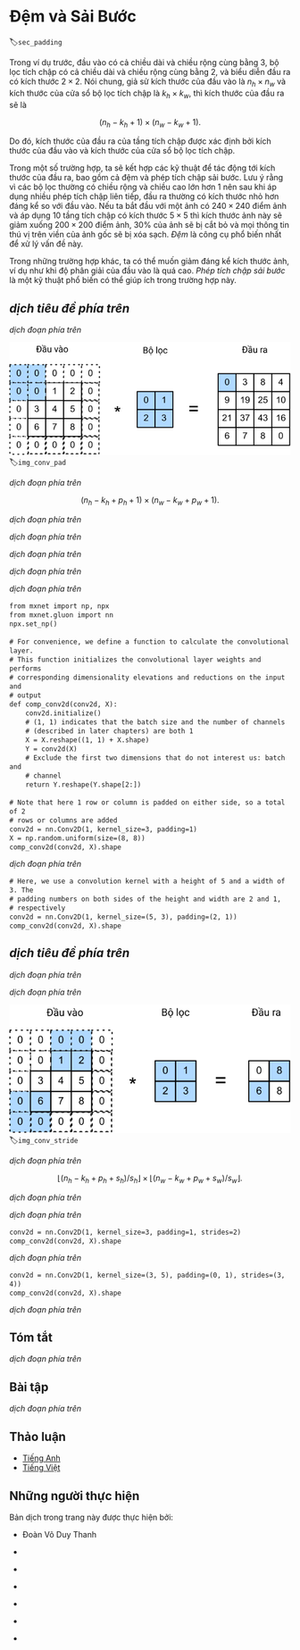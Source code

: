 <!-- ===================== Bắt đầu dịch Phần 1 ==================== -->
<!-- ========================================= REVISE PHẦN 1 - BẮT ĐẦU =================================== -->

<!--
# Padding and Stride
-->

# Đệm và Sải Bước
:label:`sec_padding`

<!--
In the previous example, our input had both a height and width of $3$ and our convolution kernel had both a height and width of $2$, yielding an output representation with dimension $2\times2$.
In general, assuming the input shape is $n_h\times n_w$ and the convolution kernel window shape is $k_h\times k_w$, then the output shape will be
-->

Trong ví dụ trước, đầu vào có cả chiều dài và chiều rộng cùng bằng $3$, bộ lọc tích chập có cả chiều dài và chiều rộng cùng bằng $2$, và biểu diễn đầu ra có kích thước $2\times2$.
Nói chung, giả sử kích thước của đầu vào là $n_h\times n_w$ và kích thước của cửa sổ bộ lọc tích chập là $k_h\times k_w$, thì kích thước của đầu ra sẽ là

$$(n_h-k_h+1) \times (n_w-k_w+1).$$

<!--
Therefore, the output shape of the convolutional layer is determined by the shape of the input and the shape of the convolution kernel window.
-->

Do đó, kích thước của đầu ra của tầng tích chập được xác định bởi kích thước của đầu vào và kích thước của cửa sổ bộ lọc tích chập.

<!--
In several cases, we incorporate techniques, including padding and strided convolutions, that affect the size of the output.
As motivation, note that since kernels generally have width and height greater than $1$, after applying many successive convolutions,
we tend to wind up with outputs that are considerably smaller than our input.
If we start with a $240 \times 240$ pixel image, $10$ layers of $5 \times 5$ convolutions reduce the image to $200 \times 200$ pixels, 
slicing off $30 \%$ of the image and with it obliterating any interesting information on the boundaries of the original image. 
*Padding* is the most popular tool for handling this issue.
-->

Trong một số trường hợp, ta sẽ kết hợp các kỹ thuật để tác động tới kích thước của đầu ra, bao gồm cả đệm và phép tích chập sải bước.
Lưu ý rằng vì các bộ lọc thường có chiều rộng và chiều cao lớn hơn $1$ nên sau khi áp dụng nhiều phép tích chập liên tiếp, đầu ra thường có kích thước nhỏ hơn đáng kể so với đầu vào.
Nếu ta bắt đầu với một ảnh có $240 \times 240$ điểm ảnh và áp dụng $10$ tầng tích chập có kích thước $5 \times 5$ thì kích thước ảnh này sẽ giảm xuống $200 \times 200$ điểm ảnh, $30 \%$ của ảnh sẽ bị cắt bỏ và mọi thông tin thú vị trên viền của ảnh gốc sẽ bị xóa sạch. *Đệm* là công cụ phổ biến nhất để xử lý vấn đề này.

<!--
In other cases, we may want to reduce the dimensionality drastically, e.g., if we find the original input resolution to be unwieldy. 
*Strided convolutions* are a popular technique that can help in these instances.
-->

Trong những trường hợp khác, ta có thể muốn giảm đáng kể kích thước ảnh, ví dụ như khi độ phân giải của đầu vào là quá cao.
*Phép tích chập sải bước* là một kỹ thuật phổ biến có thể giúp ích trong trường hợp này.

<!-- ===================== Kết thúc dịch Phần 1 ===================== -->

<!-- ===================== Bắt đầu dịch Phần 2 ===================== -->

<!--
## Padding
-->

## *dịch tiêu đề phía trên*

<!--
As described above, one tricky issue when applying convolutional layers is that we tend to lose pixels on the perimeter of our image.
Since we typically use small kernels, for any given convolution, we might only lose a few pixels, but this can add up as we apply many successive convolutional layers.
One straightforward solution to this problem is to add extra pixels of filler around the boundary of our input image, thus increasing the effective size of the image.
Typically, we set the values of the extra pixels to $0$.
In :numref:`img_conv_pad`, we pad a $3 \times 5$ input, increasing its size to $5 \times 7$.
The corresponding output then increases to a $4 \times 6$ matrix.
-->

*dịch đoạn phía trên*

<!--
![Two-dimensional cross-correlation with padding. The shaded portions are the input and kernel array elements used by the first output element: $0\times0+0\times1+0\times2+0\times3=0$. ](../img/conv-pad.svg)
-->

![*dịch chú thích ảnh phía trên*](../img/conv-pad.svg)
:label:`img_conv_pad`

<!--
In general, if we add a total of $p_h$ rows of padding (roughly half on top and half on bottom) and 
a total of $p_w$ columns of padding (roughly half on the left and half on the right), the output shape will be
-->

*dịch đoạn phía trên*

$$(n_h-k_h+p_h+1)\times(n_w-k_w+p_w+1).$$

<!--
This means that the height and width of the output will increase by $p_h$ and $p_w$ respectively.
-->

*dịch đoạn phía trên*

<!--
In many cases, we will want to set $p_h=k_h-1$ and $p_w=k_w-1$ to give the input and output the same height and width.
This will make it easier to predict the output shape of each layer when constructing the network.
Assuming that $k_h$ is even here, we will pad $p_h/2$ rows on both sides of the height.
If $k_h$ is odd, one possibility is to pad $\lceil p_h/2\rceil$ rows on the top of the input and $\lfloor p_h/2\rfloor$ rows on the bottom.
We will pad both sides of the width in the same way.
-->

*dịch đoạn phía trên*

<!-- ===================== Kết thúc dịch Phần 2 ===================== -->

<!-- ===================== Bắt đầu dịch Phần 3 ===================== -->

<!--
Convolutional neural networks commonly use convolutional kernels with odd height and width values, such as $1$, $3$, $5$, or $7$.
Choosing odd kernel sizes has the benefit that we can preserve the spatial dimensionality while padding with the same number of rows on top and bottom, and the same number of columns on left and right.
-->

*dịch đoạn phía trên*

<!--
Moreover, this practice of using odd kernels and padding to precisely preserve dimensionality offers a clerical benefit.
For any two-dimensional array `X`, when the kernels size is odd and the number of padding rows and columns on all sides are the same, 
producing an output with the same height and width as the input, 
we know that the output `Y[i, j]` is calculated by cross-correlation of the input and convolution kernel with the window centered on `X[i, j]`.
-->

*dịch đoạn phía trên*

<!--
In the following example, we create a two-dimensional convolutional layer with a height and width of $3$ and apply $1$ pixel of padding on all sides.
Given an input with a height and width of $8$, we find that the height and width of the output is also $8$.
-->

*dịch đoạn phía trên*

```{.python .input  n=1}
from mxnet import np, npx
from mxnet.gluon import nn
npx.set_np()

# For convenience, we define a function to calculate the convolutional layer.
# This function initializes the convolutional layer weights and performs
# corresponding dimensionality elevations and reductions on the input and
# output
def comp_conv2d(conv2d, X):
    conv2d.initialize()
    # (1, 1) indicates that the batch size and the number of channels
    # (described in later chapters) are both 1
    X = X.reshape((1, 1) + X.shape)
    Y = conv2d(X)
    # Exclude the first two dimensions that do not interest us: batch and
    # channel
    return Y.reshape(Y.shape[2:])

# Note that here 1 row or column is padded on either side, so a total of 2
# rows or columns are added
conv2d = nn.Conv2D(1, kernel_size=3, padding=1)
X = np.random.uniform(size=(8, 8))
comp_conv2d(conv2d, X).shape
```

<!--
When the height and width of the convolution kernel are different,
we can make the output and input have the same height and width by setting different padding numbers for height and width.
-->

*dịch đoạn phía trên*

```{.python .input  n=2}
# Here, we use a convolution kernel with a height of 5 and a width of 3. The
# padding numbers on both sides of the height and width are 2 and 1,
# respectively
conv2d = nn.Conv2D(1, kernel_size=(5, 3), padding=(2, 1))
comp_conv2d(conv2d, X).shape
```

<!-- ===================== Kết thúc dịch Phần 3 ===================== -->

<!-- ===================== Bắt đầu dịch Phần 4 ===================== -->

<!-- ========================================= REVISE PHẦN 1 - KẾT THÚC ===================================-->

<!-- ========================================= REVISE PHẦN 2 - BẮT ĐẦU ===================================-->

<!--
## Stride
-->

## *dịch tiêu đề phía trên*

<!--
When computing the cross-correlation, we start with the convolution window at the top-left corner of the input array, and then slide it over all locations both down and to the right.
In previous examples, we default to sliding one pixel at a time.
However, sometimes, either for computational efficiency or because we wish to downsample, we move our window more than one pixel at a time, skipping the intermediate locations.
-->

*dịch đoạn phía trên*


<!--
We refer to the number of rows and columns traversed per slide as the *stride*.
So far, we have used strides of $1$, both for height and width.
Sometimes, we may want to use a larger stride.
:numref:`img_conv_stride` shows a two-dimensional cross-correlation operation with a stride of $3$ vertically and $2$ horizontally.
We can see that when the second element of the first column is output, the convolution window slides down three rows.
The convolution window slides two columns to the right when the second element of the first row is output.
When the convolution window slides three columns to the right on the input, there is no output because the input element cannot fill the window (unless we add another column of padding).
-->

*dịch đoạn phía trên*

<!--
![Cross-correlation with strides of 3 and 2 for height and width respectively. The shaded portions are the output element and the input and core array elements used in its computation: $0\times0+0\times1+1\times2+2\times3=8$, $0\times0+6\times1+0\times2+0\times3=6$. ](../img/conv-stride.svg)
-->

![*dịch chú thích ảnh phía trên*](../img/conv-stride.svg)
:label:`img_conv_stride`

<!-- ===================== Kết thúc dịch Phần 4 ===================== -->

<!-- ===================== Bắt đầu dịch Phần 5 ===================== -->

<!--
In general, when the stride for the height is $s_h$ and the stride for the width is $s_w$, the output shape is
-->

*dịch đoạn phía trên*

$$\lfloor(n_h-k_h+p_h+s_h)/s_h\rfloor \times \lfloor(n_w-k_w+p_w+s_w)/s_w\rfloor.$$

<!--
If we set $p_h=k_h-1$ and $p_w=k_w-1$, then the output shape will be simplified to $\lfloor(n_h+s_h-1)/s_h\rfloor \times \lfloor(n_w+s_w-1)/s_w\rfloor$.
Going a step further, if the input height and width are divisible by the strides on the height and width, then the output shape will be $(n_h/s_h) \times (n_w/s_w)$.
-->

*dịch đoạn phía trên*

<!--
Below, we set the strides on both the height and width to $2$, thus halving the input height and width.
-->

*dịch đoạn phía trên*

```{.python .input}
conv2d = nn.Conv2D(1, kernel_size=3, padding=1, strides=2)
comp_conv2d(conv2d, X).shape
```

<!--
Next, we will look at a slightly more complicated example.
-->

*dịch đoạn phía trên*

```{.python .input  n=3}
conv2d = nn.Conv2D(1, kernel_size=(3, 5), padding=(0, 1), strides=(3, 4))
comp_conv2d(conv2d, X).shape
```

<!--
For the sake of brevity, when the padding number on both sides of the input height and width are $p_h$ and $p_w$ respectively, we call the padding $(p_h, p_w)$.
Specifically, when $p_h = p_w = p$, the padding is $p$.
When the strides on the height and width are $s_h$ and $s_w$, respectively, we call the stride $(s_h, s_w)$.
Specifically, when $s_h = s_w = s$, the stride is $s$.
By default, the padding is $0$ and the stride is $1$.
In practice, we rarely use inhomogeneous strides or padding, i.e., we usually have $p_h = p_w$ and $s_h = s_w$.
-->

*dịch đoạn phía trên*

<!-- ===================== Kết thúc dịch Phần 5 ===================== -->

<!-- ===================== Bắt đầu dịch Phần 6 ===================== -->

<!--
## Summary
-->

## Tóm tắt

<!--
* Padding can increase the height and width of the output. This is often used to give the output the same height and width as the input.
* The stride can reduce the resolution of the output, for example reducing the height and width of the output to only $1/n$ of the height and width of the input ($n$ is an integer greater than $1$).
* Padding and stride can be used to adjust the dimensionality of the data effectively.
-->

*dịch đoạn phía trên*

<!--
## Exercises
-->

## Bài tập

<!--
1. For the last example in this section, use the shape calculation formula to calculate the output shape to see if it is consistent with the experimental results.
2. Try other padding and stride combinations on the experiments in this section.
3. For audio signals, what does a stride of $2$ correspond to?
4. What are the computational benefits of a stride larger than $1$.
-->

*dịch đoạn phía trên*


<!-- ===================== Kết thúc dịch Phần 6 ===================== -->
<!-- ========================================= REVISE PHẦN 2 - KẾT THÚC ===================================-->


<!--
## [Discussions](https://discuss.mxnet.io/t/2350)
-->

## Thảo luận
* [Tiếng Anh](https://discuss.mxnet.io/t/2350)
* [Tiếng Việt](https://forum.machinelearningcoban.com/c/d2l)

## Những người thực hiện
Bản dịch trong trang này được thực hiện bởi:
<!--
Tác giả của mỗi Pull Request điền tên mình và tên những người review mà bạn thấy
hữu ích vào từng phần tương ứng. Mỗi dòng một tên, bắt đầu bằng dấu `*`.

Lưu ý:
* Nếu reviewer không cung cấp tên, bạn có thể dùng tên tài khoản GitHub của họ
với dấu `@` ở đầu. Ví dụ: @aivivn.

* Tên đầy đủ của các reviewer có thể được tìm thấy tại https://github.com/aivivn/d2l-vn/blob/master/docs/contributors_info.md
-->

* Đoàn Võ Duy Thanh
<!-- Phần 1 -->
*

<!-- Phần 2 -->
*

<!-- Phần 3 -->
*

<!-- Phần 4 -->
*

<!-- Phần 5 -->
*

<!-- Phần 6 -->
*
